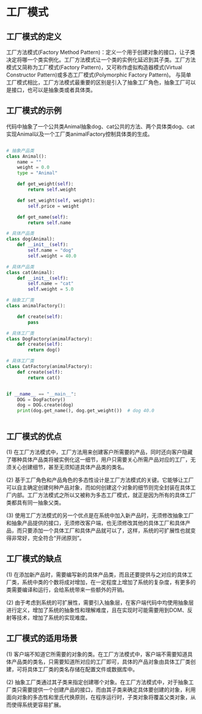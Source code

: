 # 工厂模式

## 工厂模式的定义

工厂方法模式(Factory Method Pattern)：定义一个用于创建对象的接口，让子类决定将哪一个类实例化。工厂方法模式让一个类的实例化延迟到其子类。工厂方法模式又简称为工厂模式(Factory Pattern)，又可称作虚拟构造器模式(Virtual Constructor Pattern)或多态工厂模式(Polymorphic Factory Pattern)。
   与简单工厂模式相比，工厂方法模式最重要的区别是引入了抽象工厂角色，抽象工厂可以是接口，也可以是抽象类或者具体类。

## 工厂模式的示例

代码中抽象了一个公共类Animal抽象dog、cat公共的方法、两个具体类dog、cat实现Animal以及一个工厂类animalFactory控制具体类的生成。

```python

# 抽象产品类
class Animal():
    name = ""
    weight = 0.0
    type = "Animal"

    def get_weight(self):
        return self.weight

    def set_weight(self, weight):
        self.price = weight

    def get_name(self):
        return self.name

# 具体产品类
class dog(Animal):
    def __init__(self):
        self.name = "dog"
        self.weight = 40.0

# 具体产品类
class cat(Animal):
    def __init__(self):
        self.name = "cat"
        self.weight = 5.0

# 抽象工厂类
class animalFactory():

    def create(self):
        pass

# 具体工厂类
class DogFactory(animalFactory):
    def create(self):
        return dog()

# 具体工厂类
class CatFactory(animalFactory):
    def create(self):
        return cat()


if __name__ == "__main__":
    DOG = DogFactory()
    dog = DOG.create(dog)
    print(dog.get_name(), dog.get_weight())  # dog 40.0



```

## 工厂模式的优点

(1) 在工厂方法模式中，工厂方法用来创建客户所需要的产品，同时还向客户隐藏了哪种具体产品类将被实例化这一细节，用户只需要关心所需产品对应的工厂，无须关心创建细节，甚至无须知道具体产品类的类名。

   (2) 基于工厂角色和产品角色的多态性设计是工厂方法模式的关键。它能够让工厂可以自主确定创建何种产品对象，而如何创建这个对象的细节则完全封装在具体工厂内部。工厂方法模式之所以又被称为多态工厂模式，就正是因为所有的具体工厂类都具有同一抽象父类。

(3) 使用工厂方法模式的另一个优点是在系统中加入新产品时，无须修改抽象工厂和抽象产品提供的接口，无须修改客户端，也无须修改其他的具体工厂和具体产品，而只要添加一个具体工厂和具体产品就可以了，这样，系统的可扩展性也就变得非常好，完全符合“开闭原则”。

## 工厂模式的缺点

(1) 在添加新产品时，需要编写新的具体产品类，而且还要提供与之对应的具体工厂类，系统中类的个数将成对增加，在一定程度上增加了系统的复杂度，有更多的类需要编译和运行，会给系统带来一些额外的开销。

 (2) 由于考虑到系统的可扩展性，需要引入抽象层，在客户端代码中均使用抽象层进行定义，增加了系统的抽象性和理解难度，且在实现时可能需要用到DOM、反射等技术，增加了系统的实现难度。

## 工厂模式的适用场景

 (1) 客户端不知道它所需要的对象的类。在工厂方法模式中，客户端不需要知道具体产品类的类名，只需要知道所对应的工厂即可，具体的产品对象由具体工厂类创建，可将具体工厂类的类名存储在配置文件或数据库中。

 (2) 抽象工厂类通过其子类来指定创建哪个对象。在工厂方法模式中，对于抽象工厂类只需要提供一个创建产品的接口，而由其子类来确定具体要创建的对象，利用面向对象的多态性和里氏代换原则，在程序运行时，子类对象将覆盖父类对象，从而使得系统更容易扩展。
